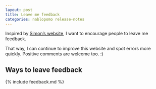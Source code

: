 ```yaml
---
layout: post
title: Leave me feedback
categories: nablopomo release-notes
---
```


<p class="lede">Inspired by <a href="http://www.ermlikeyeah.com/">Simon’s website</a>, I want to encourage people to leave me feedback.</p>

That way, I can continue to improve this website and spot errors more quickly. Positive comments are welcome too. :)

## Ways to leave feedback

{% include feedback.md %}
